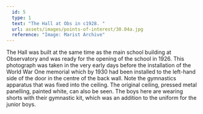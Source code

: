 ```yaml
---
  id: 5
  type: 1
  text: "The Hall at Obs in c1928. "
  url: assets/images/points-of-interest/30.04a.jpg
  reference: "Image: Marist Archive"
---
```

The Hall was built at the same time as the main school building at Observatory and was ready for the opening of the school in 1926. This photograph was taken in the very early days before the installation of the World War One memorial which by 1930 had been installed to the left-hand side of the door in the centre of the back wall. Note the gymnastics apparatus that was fixed into the ceiling. The original ceiling, pressed metal panelling, painted white, can also be seen. The boys here are wearing shorts with their gymnastic kit, which was an addition to the uniform for the junior boys. 
           